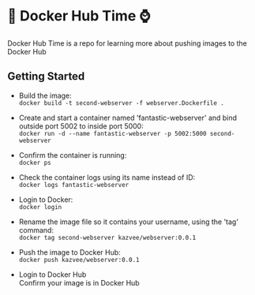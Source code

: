 # 🐋 Docker Hub Time ⌚

Docker Hub Time is a repo for learning more about pushing images to the Docker Hub

## Getting Started

* Build the image:  
`docker build -t second-webserver -f webserver.Dockerfile .`

* Create and start a container named 'fantastic-webserver' and bind outside port 5002 to inside port 5000:  
`docker run -d --name fantastic-webserver -p 5002:5000 second-webserver`

* Confirm the container is running:  
`docker ps`

* Check the container logs using its name instead of ID:  
`docker logs fantastic-webserver`

* Login to Docker:  
`docker login`

* Rename the image file so it contains your username, using the 'tag' command:  
`docker tag second-webserver kazvee/webserver:0.0.1`

* Push the image to Docker Hub:  
`docker push kazvee/webserver:0.0.1`

* Login to Docker Hub  
Confirm your image is in Docker Hub